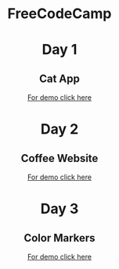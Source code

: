<h1 align="center">FreeCodeCamp</h1>
<h1 align="center">Day 1</h1>
<h2 align="center">Cat App</h2>
<p align="center"><a href="https://bespoke-kringle-3170d4.netlify.app/">For demo click here</a></p>
<h1 align="center">Day 2</h1>
<h2 align="center">Coffee Website</h2>
<p align="center"><a href="https://jade-faloodeh-561237.netlify.app/">For demo click here</a></p>
<h1 align="center">Day 3</h1>
<h2 align="center">Color Markers</h2>
<p align="center"><a href="https://splendorous-blancmange-12d31e.netlify.app/">For demo click here</a></p>
